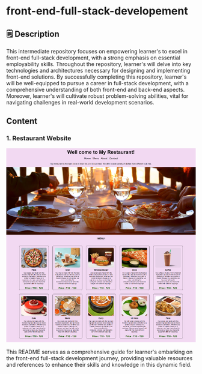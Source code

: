 # front-end-full-stack-developement
## 🗒️ Description 

This intermediate repository focuses on empowering learner's to excel in front-end full-stack development, with a strong emphasis on essential employability skills. Throughout the repository, learner's will delve into key technologies and architectures necessary for designing and implementing front-end solutions. By successfully completing this repository, learner's will be well-equipped to pursue a career in full-stack development, with a comprehensive understanding of both front-end and back-end aspects. Moreover, learner's will cultivate robust problem-solving abilities, vital for navigating challenges in real-world development scenarios.
## Content
### 1. Restaurant Website ### 
![alt text](https://github.com/AkashKobal/front-end-full-stack-developement/blob/main/output/restaurant%20website.png)

This README serves as a comprehensive guide for learner's embarking on the front-end full-stack development journey, providing valuable resources and references to enhance their skills and knowledge in this dynamic field.
